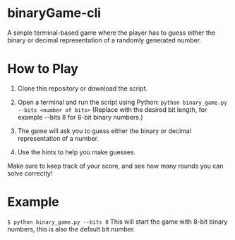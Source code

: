 # binaryGame-cli
A simple terminal-based game where the player has to guess either the binary or decimal representation of a randomly generated number.

# How to Play #
  1) Clone this repository or download the script.
  2) Open a terminal and run the script using Python:
    `python binary_game.py --bits <number of bits>`
  (Replace <number of bits> with the desired bit length, for       example --bits 8 for 8-bit binary numbers.)

  3) The game will ask you to guess either the binary or decimal     representation of a number.
  
  4) Use the hints to help you make guesses.

Make sure to keep track of your score, and see how many rounds you can solve correctly!

# Example #
`$ python binary_game.py --bits 8`
This will start the game with 8-bit binary numbers, this is also the default bit number.

